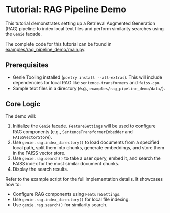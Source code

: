 # Tutorial: RAG Pipeline Demo

This tutorial demonstrates setting up a Retrieval Augmented Generation (RAG) pipeline to index local text files and perform similarity searches using the `Genie` facade.

The complete code for this tutorial can be found in [examples/rag_pipeline_demo/main.py](https://github.com/genie-tooling/genie-tooling/blob/main/examples/rag_pipeline_demo/main.py).
<!-- TODO: Update link when repo is public -->

## Prerequisites

*   Genie Tooling installed (`poetry install --all-extras`). This will include dependencies for local RAG like `sentence-transformers` and `faiss-cpu`.
*   Sample text files in a directory (e.g., `examples/rag_pipeline_demo/data/`).

## Core Logic

The demo will:
1.  Initialize the `Genie` facade. `FeatureSettings` will be used to configure RAG components (e.g., `SentenceTransformerEmbedder` and `FAISSVectorStore`).
2.  Use `genie.rag.index_directory()` to load documents from a specified local path, split them into chunks, generate embeddings, and store them in the FAISS vector store.
3.  Use `genie.rag.search()` to take a user query, embed it, and search the FAISS index for the most similar document chunks.
4.  Display the search results.

Refer to the example script for the full implementation details. It showcases how to:
*   Configure RAG components using `FeatureSettings`.
*   Use `genie.rag.index_directory()` for local file indexing.
*   Use `genie.rag.search()` for similarity search.
